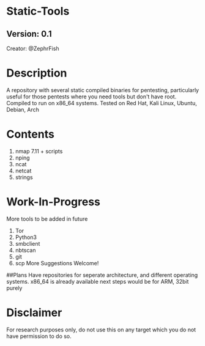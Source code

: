 # Static-Tools 
## Version: 0.1 
Creator: @ZephrFish 

Description
===========
A repository with several static compiled binaries for pentesting, particularly useful for those pentests where you need tools but don't have root. Compiled to run on x86_64 systems. Tested on Red Hat, Kali Linux, Ubuntu, Debian, Arch 

Contents
========
 1. nmap 7.11 + scripts
 2. nping
 3. ncat
 4. netcat
 5. strings

Work-In-Progress
=================
More tools to be added in future

 1. Tor
 2. Python3
 3. smbclient
 4. nbtscan
 5. git
 6. scp
 More Suggestions Welcome!

##Plans
Have repositories for seperate architecture, and different operating systems.
x86_64 is already available
next steps would be for ARM, 32bit purely

# Disclaimer
For research purposes only, do not use this on any target which you do not have permission to do so.
